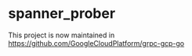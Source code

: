 # spanner_prober
This project is now maintained in https://github.com/GoogleCloudPlatform/grpc-gcp-go

